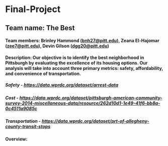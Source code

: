 # Final-Project
## Team name: The Best
#### Team members: Brinley Hammond (bnh27@pitt.edu), Zeana El-Hajomar (zee7@pitt.edu), Devin Gilson (dgg20@pitt.edu)
#### Description: Our objective is to identify the best neighborhood in Pittsburgh by evaluating the excellence of its housing options. Our analysis will take into account three primary metrics: safety, affordability, and convenience of transportation.
##### Safety - https://data.wprdc.org/dataset/arrest-data
##### Cost - https://data.wprdc.org/dataset/pittsburgh-american-community-survey-2014-miscellaneous-data/resource/262d10d1-1e49-41f6-bb8a-0c4511a9085c
##### Transportation - https://data.wprdc.org/dataset/prt-of-allegheny-county-transit-stops
#### Overview: 

